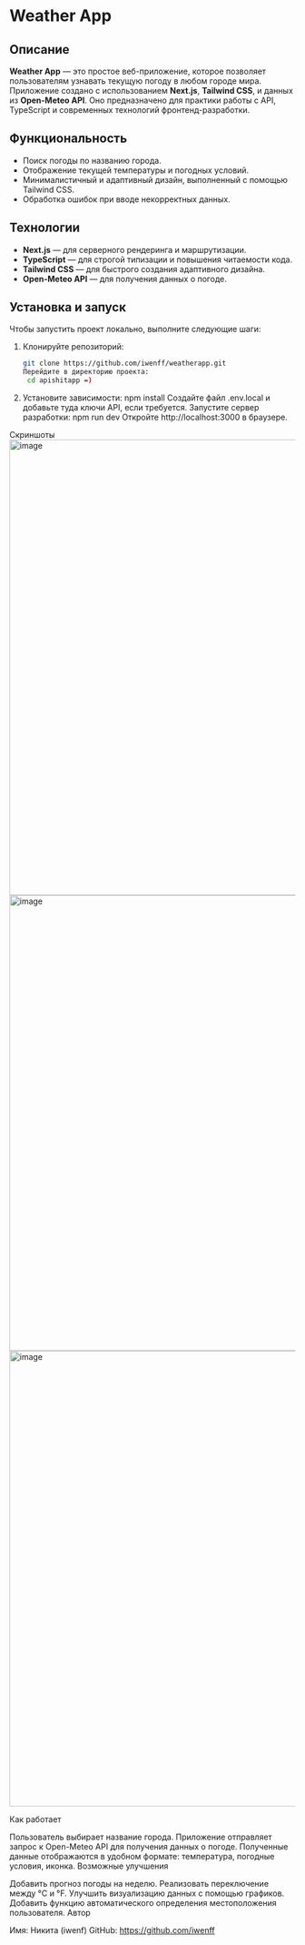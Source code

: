 # Weather App

## Описание
**Weather App** — это простое веб-приложение, которое позволяет пользователям узнавать текущую погоду в любом городе мира. Приложение создано с использованием **Next.js**, **Tailwind CSS**, и данных из **Open-Meteo API**. Оно предназначено для практики работы с API, TypeScript и современных технологий фронтенд-разработки.

## Функциональность
- Поиск погоды по названию города.
- Отображение текущей температуры и погодных условий.
- Минималистичный и адаптивный дизайн, выполненный с помощью Tailwind CSS.
- Обработка ошибок при вводе некорректных данных.

## Технологии
- **Next.js** — для серверного рендеринга и маршрутизации.
- **TypeScript** — для строгой типизации и повышения читаемости кода.
- **Tailwind CSS** — для быстрого создания адаптивного дизайна.
- **Open-Meteo API** — для получения данных о погоде.

## Установка и запуск
Чтобы запустить проект локально, выполните следующие шаги:

1. Клонируйте репозиторий:
   ```bash
   git clone https://github.com/iwenff/weatherapp.git
   Перейдите в директорию проекта:
    cd apishitapp =)
2. Установите зависимости:
    npm install
Создайте файл .env.local и добавьте туда ключи API, если требуется.
Запустите сервер разработки:
npm run dev
Откройте http://localhost:3000 в браузере.

Скриншоты
<img width="801" alt="image" src="https://github.com/user-attachments/assets/60ec91d5-b122-4740-a0d8-740c0a3abb0c" />
<img width="801" alt="image" src="https://github.com/user-attachments/assets/867e23e8-a830-4369-9506-beee3cf629c4" />
<img width="801" alt="image" src="https://github.com/user-attachments/assets/13ae480f-9641-4654-8e0a-1529c74e85f4" />




Как работает

Пользователь выбирает название города.
Приложение отправляет запрос к Open-Meteo API для получения данных о погоде.
Полученные данные отображаются в удобном формате: температура, погодные условия, иконка.
Возможные улучшения

Добавить прогноз погоды на неделю.
Реализовать переключение между °C и °F.
Улучшить визуализацию данных с помощью графиков.
Добавить функцию автоматического определения местоположения пользователя.
Автор

Имя: Никита (iwenf)
GitHub: https://github.com/iwenff

